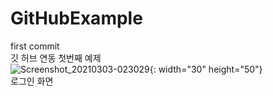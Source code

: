 # GitHubExample
first commit\
깃 허브 연동 첫번째 예제\
![Screenshot_20210303-023029](https://user-images.githubusercontent.com/73328163/109750895-a2f9a700-7c20-11eb-9973-97c11bdd4c04.jpg){: width="30" height="50"}\
로그인 화면
